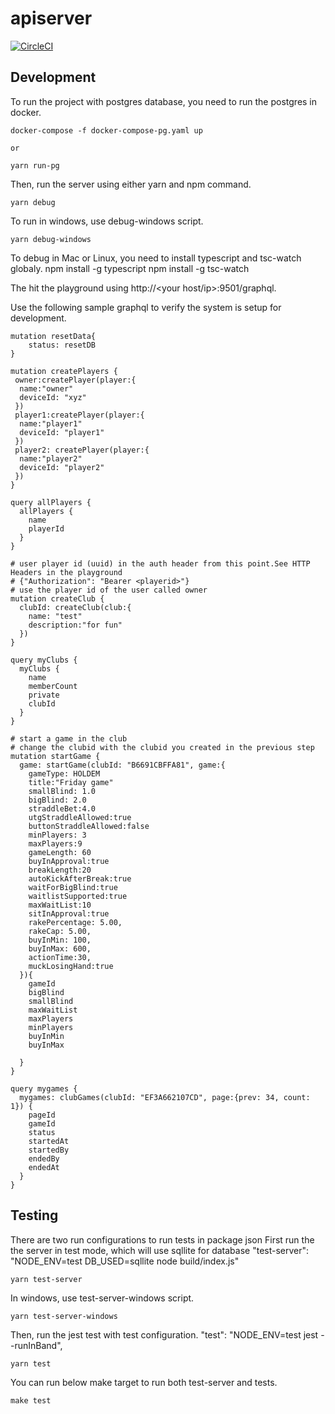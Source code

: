 # apiserver

[![CircleCI](https://circleci.com/gh/New-Voyager/apiserver.svg?style=svg&circle-token=332b6c164df3a333a6d6e14282ca317d0c52abe5)](https://app.circleci.com/pipelines/github/New-Voyager/apiserver)

## Development
To run the project with postgres database, you need to run the postgres in docker.
```
docker-compose -f docker-compose-pg.yaml up

or

yarn run-pg
```

Then, run the server using either yarn and npm command.
```
yarn debug
```
To run in windows, use debug-windows script.
```
yarn debug-windows 
```

To debug in Mac or Linux, you need to install typescript and tsc-watch globaly.
npm install -g typescript
npm install -g tsc-watch


The hit the playground using http://<your host/ip>:9501/graphql.

Use the following sample graphql to verify the system is setup for development.
```
mutation resetData{
	status: resetDB  
}

mutation createPlayers {
 owner:createPlayer(player:{
  name:"owner"
  deviceId: "xyz"
 })
 player1:createPlayer(player:{
  name:"player1"
  deviceId: "player1"
 })
 player2: createPlayer(player:{
  name:"player2"
  deviceId: "player2"
 })
}

query allPlayers {
  allPlayers {
    name
    playerId
  }
}

# user player id (uuid) in the auth header from this point.See HTTP Headers in the playground
# {"Authorization": "Bearer <playerid>"}
# use the player id of the user called owner
mutation createClub {
  clubId: createClub(club:{
    name: "test"
    description:"for fun"
  })
}

query myClubs {
  myClubs {
    name
    memberCount
    private
    clubId
  }
}

# start a game in the club
# change the clubid with the clubid you created in the previous step
mutation startGame {
  game: startGame(clubId: "B6691CBFFA81", game:{
    gameType: HOLDEM
    title:"Friday game"
    smallBlind: 1.0
    bigBlind: 2.0
    straddleBet:4.0
    utgStraddleAllowed:true
    buttonStraddleAllowed:false
    minPlayers: 3
    maxPlayers:9
    gameLength: 60
    buyInApproval:true
    breakLength:20
    autoKickAfterBreak:true
    waitForBigBlind:true
    waitlistSupported:true
    maxWaitList:10
    sitInApproval:true
    rakePercentage: 5.00,
    rakeCap: 5.00,
    buyInMin: 100,
    buyInMax: 600,
    actionTime:30,
    muckLosingHand:true
  }){
    gameId
    bigBlind
    smallBlind
    maxWaitList
    maxPlayers
    minPlayers
    buyInMin
    buyInMax
    
  }
}

query mygames {
  mygames: clubGames(clubId: "EF3A662107CD", page:{prev: 34, count: 1}) {
    pageId
    gameId
    status
    startedAt
    startedBy
    endedBy
    endedAt
  }
}
```

## Testing
There are two run configurations to run tests in package json
First run the the server in test mode, which will use sqllite for database
  "test-server": "NODE_ENV=test DB_USED=sqllite node build/index.js"
```
yarn test-server
```

In windows, use test-server-windows script.
```
yarn test-server-windows
```

Then, run the jest test with test configuration. 
    "test": "NODE_ENV=test jest --runInBand",
```
yarn test
```

You can run below make target to run both test-server and tests.
```
make test
```
